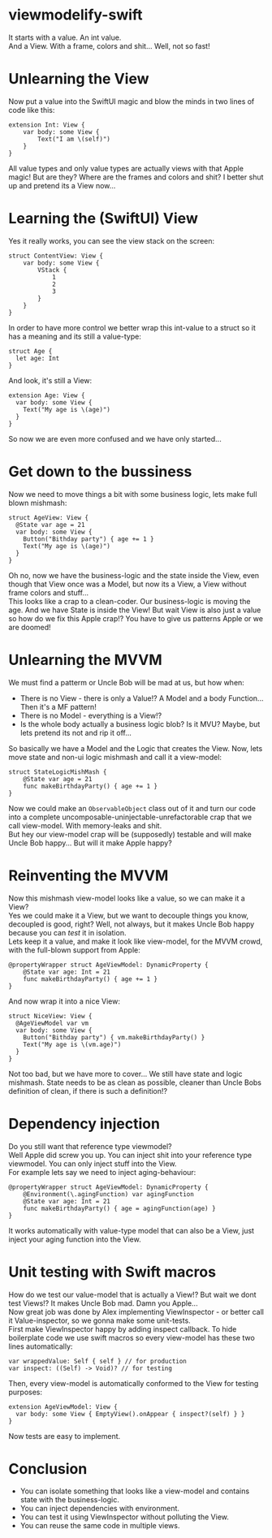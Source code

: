 # viewmodelify-swift
It starts with a value.
An int value.\
And a View.
With a frame, colors and shit... Well, not so fast!

# Unlearning the View
Now put a value into the SwiftUI magic and blow the minds in two lines of code like this:
```
extension Int: View {
    var body: some View {
        Text("I am \(self)")
    }
}
```
All value types and only value types are actually views with that Apple magic! But are they? Where are the frames and colors and shit? I better shut up and pretend its a View now...

# Learning the (SwiftUI) View
Yes it really works, you can see the view stack on the screen:
```
struct ContentView: View {
    var body: some View {
        VStack {
            1
            2
            3
        }
    }
}
```

In order to have more control we better wrap this int-value to a struct so it has a meaning and its still a value-type:
```
struct Age {
  let age: Int
}
```
And look, it's still a View:
```
extension Age: View {
  var body: some View {
    Text("My age is \(age)")
  }
}
```
So now we are even more confused and we have only started...

# Get down to the bussiness
Now we need to move things a bit with some business logic, lets make full blown mishmash:
```
struct AgeView: View {
  @State var age = 21
  var body: some View {
    Button("Bithday party") { age += 1 }
    Text("My age is \(age)")
  }
}
```

Oh no, now we have the business-logic and the state inside the View, even though that View once was a Model, but now its a View, a View without frame colors and stuff...\
This looks like a crap to a clean-coder. Our business-logic is moving the age. And we have State is inside the View! But wait View is also just a value so how do we fix this Apple crap!? You have to give us patterns Apple or we are doomed!

# Unlearning the MVVM
We must find a patterm or Uncle Bob will be mad at us, but how when:
- There is no View - there is only a Value!? A Model and a body Function... Then it's a MF pattern!
- There is no Model - everything is a View!?
- Is the whole body actually a business logic blob? Is it MVU? Maybe, but lets pretend its not and rip it off...

So basically we have a Model and the Logic that creates the View.
Now, lets move state and non-ui logic mishmash and call it a view-model:
```
struct StateLogicMishMash {
    @State var age = 21
    func makeBirthdayParty() { age += 1 }
}
```
Now we could make an `ObservableObject` class out of it and turn our code into a complete uncomposable-uninjectable-unrefactorable crap that we call view-model. With memory-leaks and shit.\
But hey our view-model crap will be (supposedly) testable and will make Uncle Bob happy... But will it make Apple happy?

# Reinventing the MVVM
Now this mishmash view-model looks like a value, so we can make it a View?\
Yes we could make it a View, but we want to decouple things you know, decoupled is good, right? Well, not always, but it makes Uncle Bob happy because you can *test* it in isolation.\
Lets keep it a value, and make it look like view-model, for the MVVM crowd, with the full-blown support from Apple:
```
@propertyWrapper struct AgeViewModel: DynamicProperty {
    @State var age: Int = 21
    func makeBirthdayParty() { age += 1 }
}
```
And now wrap it into a nice View:
```
struct NiceView: View {
  @AgeViewModel var vm
  var body: some View {
    Button("Bithday party") { vm.makeBirthdayParty() }
    Text("My age is \(vm.age)")
  }
}
```
Not too bad, but we have more to cover... We still have state and logic mishmash. State needs to be as clean as possible, cleaner than Uncle Bobs definition of clean, if there is such a definition!? 

# Dependency injection
Do you still want that reference type viewmodel?\
Well Apple did screw you up. You can inject shit into your reference type viewmodel. You can only inject stuff into the View.\
For example lets say we need to inject aging-behaviour:
```
@propertyWrapper struct AgeViewModel: DynamicProperty {
    @Environment(\.agingFunction) var agingFunction
    @State var age: Int = 21
    func makeBirthdayParty() { age = agingFunction(age) }
}
```
It works automatically with value-type model that can also be a View, just inject your aging function into the View.

# Unit testing with Swift macros
How do we test our value-model that is actually a View!? But wait we dont test Views!? It makes Uncle Bob mad. Damn you Apple...\
Now great job was done by Alex implementing ViewInspector - or better call it Value-inspector, so we gonna make some unit-tests.\
First make ViewInspector happy by adding inspect callback. To hide boilerplate code we use swift macros so every view-model has these two lines automatically:
```
var wrappedValue: Self { self } // for production
var inspect: ((Self) -> Void)? // for testing
```

Then, every view-model is automatically conformed to the View for testing purposes:
```
extension AgeViewModel: View {
  var body: some View { EmptyView().onAppear { inspect?(self) } }
}
```
Now tests are easy to implement.

# Conclusion
- You can isolate something that looks like a view-model and contains state with the business-logic.
- You can inject dependencies with environment.
- You can test it using ViewInspector without polluting the View.
- You can reuse the same code in multiple views.
